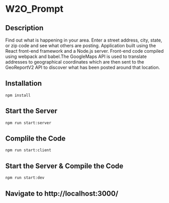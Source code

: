 # W2O_Prompt

## Description
Find out what is happening in your area. Enter a street address, city, state, or zip code and see what others are posting. Application built using the React front-end framework and a Node.js server. Front-end code compiled using webpack and babel.The GoogleMaps API is used to translate addresses to geographical coordinates which are then sent to the GeoReportV2 API to discover what has been posted around that location.

## Installation
```node
npm install
```

## Start the Server
```node
npm run start:server
```

## Complile the Code
```node
npm run start:client
```

## Start the Server & Compile the Code
```node
npm run start:dev
```

## Navigate to http://localhost:3000/
